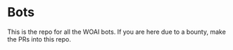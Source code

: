 # Bots

This is the repo for all the WOAI bots. If you are here due to a bounty, make the PRs into this repo.
